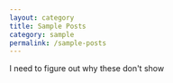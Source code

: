```yaml
---
layout: category
title: Sample Posts
category: sample
permalink: /sample-posts
---
```


I need to figure out why these don't show